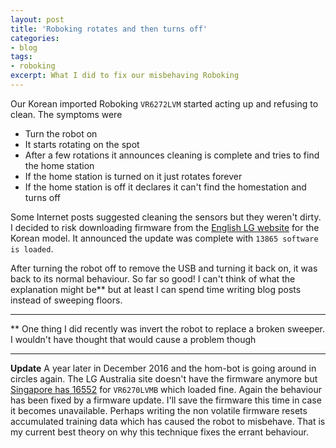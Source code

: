 ```yaml
---
layout: post
title: 'Roboking rotates and then turns off'
categories:
- blog
tags: 
- roboking
excerpt: What I did to fix our misbehaving Roboking
---
```

Our Korean imported Roboking `VR6272LVM` started acting up and refusing to clean.
The symptoms were

- Turn the robot on
- It starts rotating on the spot
- After a few rotations it announces cleaning is complete and tries to find the home station
- If the home station is turned on it just rotates forever
- If the home station is off it declares it can't find the homestation and turns off

Some Internet posts suggested cleaning the sensors but they weren't dirty. I decided to risk downloading firmware from the [English LG website](http://www.lg.com/au/support-product/lg-VR6270LVMB) for the Korean model. It announced the update was complete with `13865 software is loaded`.

After turning the robot off to remove the USB and turning it back on, it was back to its normal behaviour. So far so good!
I can't think of what the explanation might be** but at least I can spend time writing blog posts instead of sweeping floors.

---

** One thing I did recently was invert the robot to replace a broken sweeper. I wouldn't have thought that would cause a problem though

---

**Update** A year later in December 2016 and the hom-bot is going around in circles again. The LG Australia site doesn't have the firmware anymore but [Singapore has 16552](http://www.lg.com/sg/support/support-product/lg-VR6270LVMB) for `VR6270LVMB` which loaded fine. Again the behaviour has been fixed by a firmware update. I'll save the firmware this time in case it becomes unavailable. Perhaps writing the non volatile firmware resets accumulated training data which has caused the robot to misbehave. That is my current best theory on why this technique fixes the errant behaviour. 